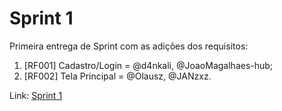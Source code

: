# Sprint 1

Primeira entrega de Sprint com as adições dos requisitos:

1. [RF001] Cadastro/Login = @d4nkali, @JoaoMagalhaes-hub;
2. [RF002] Tela Principal = @Olausz, @JANzxz.

Link: [Sprint 1](https://github.com/d4nkali/Project_p2_Linguagem_Programacao/tree/Sprint_1)

#